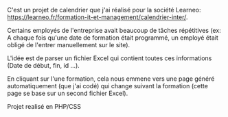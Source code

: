 C'est un projet de calendrier que j'ai réalisé pour la société Learneo: https://learneo.fr/formation-it-et-management/calendrier-inter/.

Certains employés de l'entreprise avait beaucoup de tâches répétitives (ex: A chaque fois qu'une date de formation était programmé, un employé était obligé de l'entrer manuellement sur le site).

L'idée est de parser un fichier Excel qui contient toutes ces informations (Date de début, fin, id ...).

En cliquant sur l'une formation, cela nous emmene vers une page généré automatiquement (que j'ai codé) qui change suivant la formation (cette page se base sur un second fichier Excel).

Projet realisé en PHP/CSS
